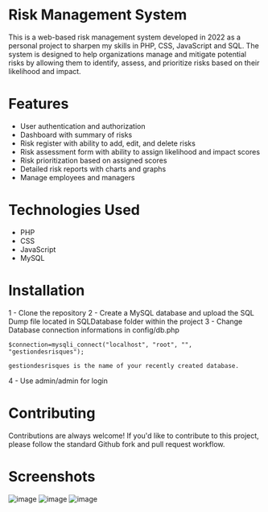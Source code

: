 # Risk Management System

This is a web-based risk management system developed in 2022 as a personal project to sharpen my skills in PHP, CSS, JavaScript and SQL. The system is designed to help organizations manage and mitigate potential risks by allowing them to identify, assess, and prioritize risks based on their likelihood and impact.

# Features

- User authentication and authorization
- Dashboard with summary of risks
- Risk register with ability to add, edit, and delete risks
- Risk assessment form with ability to assign likelihood and impact scores
- Risk prioritization based on assigned scores
- Detailed risk reports with charts and graphs
- Manage employees and managers

# Technologies Used

 - PHP
 - CSS
 - JavaScript
 - MySQL
 
# Installation
1 - Clone the repository
2 - Create a MySQL database and upload the SQL Dump file located in SQLDatabase folder within the project
3 - Change Database connection informations in config/db.php

    $connection=mysqli_connect("localhost", "root", "", "gestiondesrisques");

    gestiondesrisques is the name of your recently created database.
4 - Use admin/admin for login

# Contributing

Contributions are always welcome! If you'd like to contribute to this project, please follow the standard Github fork and pull request workflow.

# Screenshots

![image](https://user-images.githubusercontent.com/71513920/233870337-c667df43-e427-4333-aad0-b64eec79e057.png)
![image](https://user-images.githubusercontent.com/71513920/233870353-a9b6a8c8-0862-4957-acee-6603013465d2.png)
![image](https://user-images.githubusercontent.com/71513920/233870370-176de408-9d6a-4d57-9b8e-ba62f123aea8.png)

